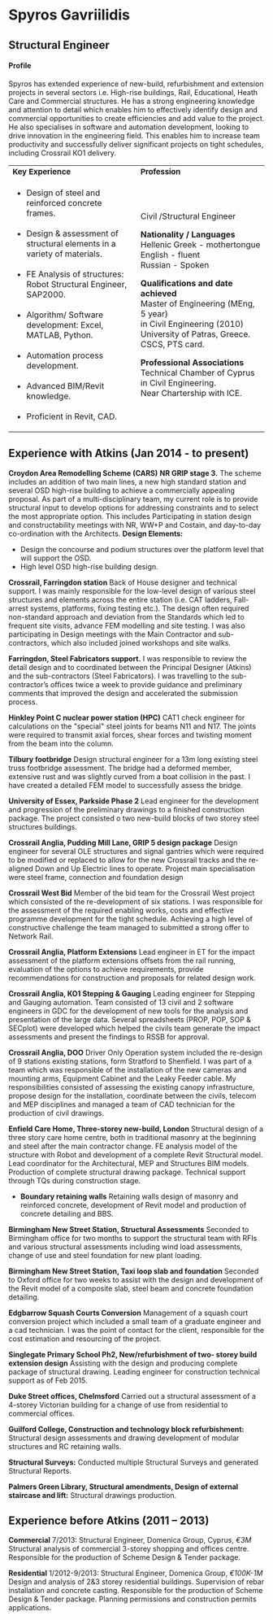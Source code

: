 Spyros Gavriilidis
===
## Structural Engineer

#### Profile
Spyros has extended experience of new-build, refurbishment and extension projects in several sectors i.e. High-rise buildings, Rail, Educational, Heath Care and Commercial structures. He has a strong engineering knowledge and attention to detail which enables him to effectively identify design and commercial opportunities to create efficiencies and add value to the project.  
He also specialises in software and automation development, looking to drive innovation in the engineering field. This enables him to increase team productivity and successfully deliver significant projects on tight schedules, including Crossrail KO1 delivery.

<table border="0">
<colgroup>
       <col span="1" style="width: 50%;">
       <col span="1" style="width: 50%;">
    </colgroup> <tr>
    <td><b style="font-size:15px">Key Experience</b></td>
    <td><b style="font-size:15px">Profession</b></td>
 </tr>
 <tr>
    <td>
      <ul>
     <li>Design of steel and reinforced concrete frames.</li>
     <br>
     <li>Design & assessment of structural elements in a variety of materials.</li><br>
     <li>FE Analysis of structures: Robot Structural Engineer, SAP2000.</li><br>
     <li>Algorithm/ Software development: Excel, MATLAB, Python.</li><br>
     <li>Automation process development.</li><br>
     <li>Advanced BIM/Revit knowledge.</li><br>
     <li>Proficient in Revit, CAD.</li>
      </ul>
</td>
    <td>
      <p>Civil /Structural Engineer</p>
      <b>Nationality / Languages</b><br>
      Hellenic Greek - mothertongue<br> English - fluent<br>
      Russian - Spoken</p>
     <p> <b>Qualifications and date achieved</b><br>
      Master of Engineering (MEng, 5 year)<br>
      in Civil Engineering (2010)
      University of Patras, Greece.<br> CSCS, PTS card.</p>
      <p><b> Professional Associations </b><br>
      Technical Chamber of Cyprus in Civil Engineering.<br>
      Near Chartership with ICE.</p>
</td>
 </tr>
</table>

## Experience with Atkins (Jan 2014 - to present)

**Croydon Area Remodelling Scheme (CARS)** 
**NR GRIP stage 3.** The scheme includes an addition of two main lines, a new high standard station and several OSD high-rise building to achieve a commercially appealing proposal. 
As part of a multi-disciplinary team, my current role is to provide structural input to develop options for addressing constraints and to select the most appropriate option. This includes Participating in station design and constructability meetings with NR, WW+P and Costain, and day-to-day co-ordination with the Architects.
**Design Elements:**
-	Design the concourse and podium structures over the platform level that will support the OSD.
-	High level OSD high-rise building design. 

**Crossrail, Farringdon station**
Back of House designer and technical support. I was mainly responsible for the low-level design of various steel structures and elements across the entire station (i.e. CAT ladders, Fall-arrest systems, platforms, fixing testing etc.). The design often required non-standard approach and deviation from the Standards which led to frequent site visits, advance FEM modelling and site testing.
I was also participating in Design meetings with the Main Contractor and sub-contractors, which also included joined workshops and site walks. 

**Farringdon, Steel Fabricators support.** I was responsible to review the detail design and to coordinated between the Principal Designer (Atkins) and the sub-contractors (Steel Fabricators). I was travelling to the sub-contractor’s offices twice a week to provide guidance and preliminary comments that improved the design and accelerated the submission process. 

**Hinkley Point C nuclear power station (HPC)**
CAT1 check engineer for calculations on the "special" steel joints for beams N11 and N17. The joints were required to transmit axial forces, shear forces and twisting moment from the beam into the column.

**Tilbury footbridge**
Design structural engineer for a 13m long existing steel truss footbridge assessment. The bridge had a deformed member, extensive rust and was slightly curved from a boat collision in the past. I have created a detailed FEM model to successfully assess the bridge.

**University of Essex, Parkside Phase 2**
Lead engineer for the development and progression of the preliminary drawings to a finished construction package. The project consisted o two new-build blocks of two storey steel structures buildings.

**Crossrail Anglia, Pudding Mill Lane, GRIP 5 design package**
Design engineer for several OLE structures and signal gantries which were required to be modified or replaced to allow for the new Crossrail tracks and the re-aligned Down and Up Electric lines to operate. Project main specialisation were steel frame, connection and foundation design

**Crossrail West Bid**
Member of the bid team for the Crossrail West project which consisted of the re-development of six stations. I was responsible for the assessment of the required enabling works, costs and effective programme development for the tight schedule. Achieving a high level of constructive challenge the team managed to submitted a strong offer to Network Rail.

**Crossrail Anglia, Platform Extensions**
Lead engineer in ET for the impact assessment of the platform extensions offsets from the rail running, evaluation of the options to achieve requirements, provide recommendations for construction and proposals for related design work.

**Crossrail Anglia, KO1 Stepping & Gauging**
Leading engineer for Stepping and Gauging automation. Team consisted of 13 civil and 2 software engineers in GDC for the development of new tools for the analysis and presentation of the large data. Several spreadsheets (PROP, POP, SOP & SECplot) were developed which helped the civils team generate the impact assessments and present the findings to RSSB for approval.

**Crossrail Anglia, DOO**
Driver Only Operation system included the re-design of 9 stations existing stations, form Stratford to Shenfield. I was part of a team which was responsible of the installation of the new cameras and mounting arms, Equipment Cabinet and the Leaky Feeder cable. My responsibilities consisted of assessing the existing canopy infrastructure, propose design for the installation, coordinate between the civils, telecom and MEP disciplines and managed a team of CAD technician for the production of civil drawings.

**Enfield Care Home, Three-storey new-build, London**
Structural design of a three story care home centre, both in traditional masonry at the beginning and steel after the main contractor change. FE analysis model of the structure with Robot and development of a complete Revit Structural model. Lead coordinator for the Architectural, MEP and Structures BIM models. Production of complete structural drawing package. Technical support through TQs during construction stage.
* **Boundary retaining walls**
Retaining walls design of masonry and reinforced concrete, development of Revit model and production of   concrete detailing and BBS.

**Birmingham New Street Station, Structural Assessments**
Seconded to Birmingham office for two months to support the structural team with RFIs and various structural assessments including wind load assessments, change of use and steel foundation for new plant loading.

**Birmingham New Street Station, Taxi loop slab and foundation**
Seconded to Oxford office for two weeks to assist with the design and development of the Revit model of a composite slab, steel beam and concrete foundation detailing.

**Edgbarrow Squash Courts Conversion**
Management of a squash court conversion project which included a small team of a graduate engineer and a cad technician. I was the point of contact for the client, responsible for the cost estimation and resourcing of the project.

**Singlegate Primary School Ph2, New/refurbishment of two- storey build extension design**
Assisting with the design and producing complete package of structural drawing. Leading engineer for construction technical support as of Feb 2015.

**Duke Street offices, Chelmsford**
Carried out a structural assessment of a 4-storey Victorian building for a change of use from residential to commercial offices.

**Guilford College, Construction and technology block refurbishment:** Structural design assessments and drawing development of modular structures and RC retaining walls.

**Structural Surveys:** Conducted multiple Structural Surveys and generated Structural Reports.

**Palmers Green Library, Structural amendments, Design of external staircase and lift:** Structural drawings production.

## Experience before Atkins (2011 – 2013)
**Commercial**
7/2013: Structural Engineer, Domenica Group, Cyprus, _€3M_
Structural analysis of commercial 3-storey shopping and offices centre. Responsible for the production of Scheme Design & Tender package.

**Residential**
1/2012-9/2013: Structural Engineer, Domenica Group, _€100K-1M_
Design and analysis of 2&3 storey residential buildings.  Supervision of rebar installation and concrete casting. Responsible for the production of Scheme Design & Tender package. Planning permissions and construction permits applications.

<!--stackedit_data:
eyJoaXN0b3J5IjpbLTExODY1ODUxMSwxNjU1NDQ4NDEwLC0yMT
E4ODg5OTAyLC00NTQwMDY5MTEsMTc1OTY2MDQ2MSwxMjIxNjQ5
NDQ3XX0=
-->